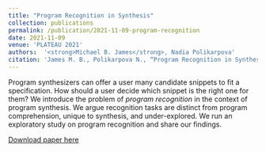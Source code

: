 ```yaml
---
title: "Program Recognition in Synthesis"
collection: publications
permalink: /publication/2021-11-09-program-recognition
date: 2021-11-09
venue: 'PLATEAU 2021'
authors:  '<strong>Michael B. James</strong>, Nadia Polikarpova'
citation: 'James M. B., Polikarpova N., “Program Recognition in Synthesis” PLATEAU 2021.'
---
```


Program synthesizers can offer a user many candidate snippets to fit a
specification.
How should a user decide which snippet is the right one for them?
We introduce the problem of _program recognition_ in the context of program synthesis.
We argue recognition tasks are distinct from program comprehension, unique to synthesis, and under-explored.
We run an exploratory study on program recognition and share our findings.

[Download paper here]({{site.baseurl}}/files/program-recognition-in-synthesis.pdf)
